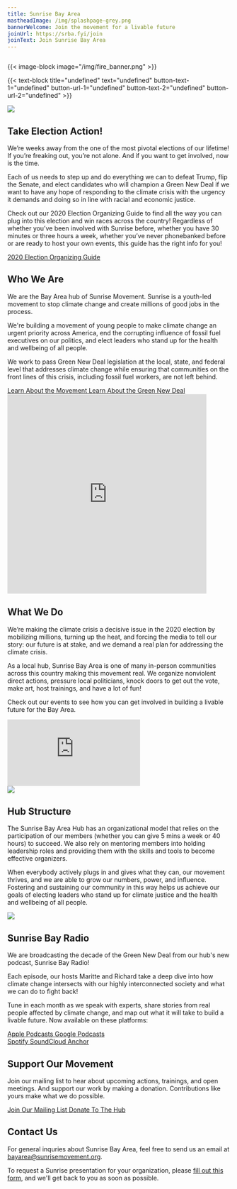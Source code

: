 ```yaml
---
title: Sunrise Bay Area
mastheadImage: /img/splashpage-grey.png
bannerWelcome: Join the movement for a livable future
joinUrl: https://srba.fyi/join
joinText: Join Sunrise Bay Area
---
```

![]()

{{< image-block image="/img/fire_banner.png" >}}

{{< text-block title="undefined" text="undefined" button-text-1="undefined" button-url-1="undefined" button-text-2="undefined" button-url-2="undefined" >}}

<div class="row">
  <div class="col">
    <img src="/img/sba-endorsements.png">
  </div>

  <div class="col">
    <h2>Take Election Action!</h2>
    <p>
      We’re weeks away from the one of the most pivotal elections of our lifetime! If you’re freaking out, you’re not alone. And if you want to get involved, now is the time. 
    </p>
    <p>
      Each of us needs to step up and do everything we can to defeat Trump, flip the Senate, and elect candidates who will champion a Green New Deal if we want to have any hope of responding to the climate crisis with the urgency it demands and doing so in line with racial and economic justice.
    </p>
    <p>
      Check out our 2020 Election Organizing Guide to find all the way you can plug into this election and win races across the country! Regardless of whether you’ve been involved with Sunrise before, whether you have 30 minutes or three hours a week, whether you’ve never phonebanked before or are ready to host your own events,  this guide has the right info for you!
    </p>
    <div class="btn-group-vertical">
      <a class="btn btn-primary" href="https://srba.fyi/2020ElectoralGuide" target="_blank" rel="noreferrer">
        2020 Election Organizing Guide
      </a>
    </div>
  </div>
</div>
<div class="row">
  <div class="col">
    <h2>Who We Are</h2>
    <p>
      We are the Bay Area hub of Sunrise Movement. Sunrise is a youth-led movement to stop climate change and create millions of good jobs in the process.​
    </p>
    <p>
      We're building a movement of young people to make climate change an urgent priority across America, end the corrupting influence of fossil fuel executives on our politics, and elect leaders who stand up for the health and wellbeing of all people.
    </p>
    <p>
      We work to pass Green New Deal legislation at the local, state, and federal level that addresses climate change while ensuring that communities on the front lines of this crisis, including fossil fuel workers, are not left behind.
    </p>

  <div class="btn-group-vertical">
      <a class="btn btn-primary" href="https://www.sunrisemovement.org/about" target="_blank" rel="noreferrer">
        Learn About the Movement
      </a>
      <a class="btn btn-primary" href="https://www.sunrisemovement.org/green-new-deal" target="_blank" rel="noreferrer">
        Learn About the Green New Deal
      </a>
    </div>
  </div>
  <div class="col">
      <div class="video-container">
        <iframe src="https://www.facebook.com/plugins/video.php?href=https%3A%2F%2Fwww.facebook.com%2FBayAreaSunrise%2Fvideos%2F800272823709811%2F&show_text=0&width=476" width="450" height="450" style="border:none;overflow:hidden" scrolling="no" frameborder="0" allowTransparency="true" allowFullScreen="true" title="California Just Transition and the Green New Deal"></iframe>
      </div>
    </div>
</div>

<div class="parallax" style="background-image: url('/img/fire_banner.png')">
</div>

<div class="row reverse">
  <div class="col">
      <h2>What We Do</h2>
      <p>
        We’re making the climate crisis a decisive issue in the 2020 election by mobilizing millions, turning up the heat, and forcing the media to tell our story: our future is at stake, and we demand a real plan for addressing the climate crisis.
      </p>
      <p>
        As a local hub, Sunrise Bay Area is one of many in-person communities across this country making this movement real. We organize nonviolent direct actions, pressure local politicians, knock doors to get out the vote, make art, host trainings, and have a lot of fun!
      </p>
      <p>
        Check out our events to see how you can get involved in building a livable future for the Bay Area.
      </p>
  </div>
  <div class="col">
    <iframe class="calendar" src="https://calendar.google.com/calendar/embed?title=Sunrise%20Bay%20Area%20Events&amp;src=sunrisemovement.org_5hjrpci2cqu30orbhfj1l23bck%40group.calendar.google.com&amp;color=%23AB8B00&amp;src=sunrisemovement.org_p247h08c9322tutrdf7e70js8o%40group.calendar.google.com&amp;color=%23333333&amp;ctz=America%2FLos_Angeles&amp;showTabs=0&amp;showPrint=0" frameborder="0" scrolling="no"></iframe>
  </div>
</div>

<div class="parallax" style="background-image: url('/img/2019-08-24-West-Summit.jpg')">
</div>

<div class="row reverse">
  <div class="col">
      <img src="/img/hubmap.jpg">
  </div>
  <div class="col">
    <h2>Hub Structure</h2>
    <p>
      The Sunrise Bay Area Hub has an organizational model that relies on the participation of our members (whether you can give 5 mins a week or 40 hours) to succeed. We also rely on mentoring members into holding leadership roles and providing them with the skills and tools to become effective organizers. 
    </p>
    <p>
      When everybody actively plugs in and gives what they can, our movement thrives, and we are able to grow our numbers, power, and influence. Fostering and sustaining our community in this way helps us achieve our goals of electing leaders who stand up for climate justice and the health and wellbeing of all people.
    </p>
  </div>
</div>

<div class="row">
  <div class="col">
      <img src="/img/sbr_logo.png">
  </div>
  <div class="col">
    <h2>Sunrise Bay Radio</h2>
    <p>
      We are broadcasting the decade of the Green New Deal from our hub's new podcast, Sunrise Bay Radio!
    </p>
    <p>
      Each episode, our hosts Maritte and Richard take a deep dive into how climate change intersects with our highly interconnected society and what we can do to fight back!
    </p>
    <p>
      Tune in each month as we speak with experts, share stories from real people affected by climate change, and map out what it will take to build a livable future. Now available on these platforms:
    </p>
    <div class="btn-group">
      <a class="btn btn-primary" href="https://srba.fyi/Wx31" target="_blank" rel="noreferrer">
        Apple Podcasts
      </a>
      <a class="btn btn-primary" href="https://srba.fyi/wo8m" target="_blank" rel="noreferrer">
      Google Podcasts
      </a>
    </div>
    <div class="btn-group">
      <a class="btn btn-primary" href="https://srba.fyi/podcast" target="_blank" rel="noreferrer">
        Spotify
      </a>
      <a class="btn btn-primary" href="https://srba.fyi/radio" target="_blank" rel="noreferrer">
      SoundCloud
      </a>
      <a class="btn btn-primary" href="https://srba.fyi/fm" target="_blank" rel="noreferrer">
      Anchor
      </a>
    </div>
  </div>
</div>

<div class="parallax" style="background-image: url('/img/trump_banner.jpg')">
</div>

<div class="row">
  <div class="col">
    <h2>Support Our Movement</h2>
    <p>
      Join our mailing list to hear about upcoming actions, trainings, and open meetings. And support our work by making a donation. Contributions like yours make what we do possible. 
    </p>
    <div class="btn-group-vertical">
      <a class="btn btn-primary" href="https://srba.fyi/join" target="_blank" rel="noreferrer">
        Join Our Mailing List
      </a>
      <a class="btn btn-primary" href="https://srba.fyi/donate" target="_blank" rel="noreferrer">
      Donate To The Hub
      </a>
    </div>
  </div>
  <div class="col" style="justify-content: flex-start;">
    <h2>Contact Us</h2>
    <p>
      For general inquries about Sunrise Bay Area, feel free to send us an email at <a href="mailto:bayarea@sunrisemovement.org">bayarea@sunrisemovement.org</a>. 
    </p>
    <p>
      To request a Sunrise presentation for your organization, please <a href="https://srba.fyi/presreq">fill out this form</a>, and we'll get back to you as soon as possible.
    </p>
  </div>
</div>

<!-- -------------- DO NOT MODIFY (unless you know what you're doing). -------------- -->

<script src="https://www.gstatic.com/firebasejs/7.22.0/firebase-app.js"></script>

<script src="https://www.gstatic.com/firebasejs/7.22.0/firebase-analytics.js"></script>

<script>
  // Your web app's Firebase configuration
  var firebaseConfig = {
    apiKey: "AIzaSyCAuTKZy65uyYf4ZP4RO01IMkxbuh0ezBg",
    authDomain: "sunrise-bay-area-website.firebaseapp.com",
    databaseURL: "https://sunrise-bay-area-website.firebaseio.com",
    projectId: "sunrise-bay-area-website",
    storageBucket: "sunrise-bay-area-website.appspot.com",
    messagingSenderId: "1039479453271",
    appId: "1:1039479453271:web:8bd28f84ad0dbe900c5512"
  };
  // Initialize Firebase
  firebase.initializeApp(firebaseConfig);
</script>